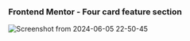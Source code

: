### Frontend Mentor - Four card feature section

![Screenshot from 2024-06-05 22-50-45](https://github.com/yiyingko/Frontend-Mentor/assets/115703682/1b9a1762-9bbf-4c40-8bb3-1036bc40b242)


